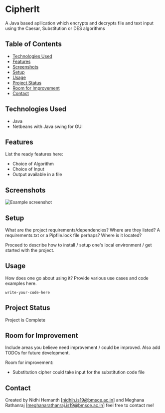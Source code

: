 # CipherIt
A Java based apllication which encrypts and decrypts file and text input using the Caesar, Substitution or DES algorithms

## Table of Contents
* [Technologies Used](#technologies-used)
* [Features](#features)
* [Screenshots](#screenshots)
* [Setup](#setup)
* [Usage](#usage)
* [Project Status](#project-status)
* [Room for Improvement](#room-for-improvement)
* [Contact](#contact)
<!-- * [License](#license) -->


## Technologies Used
- Java
- Netbeans with Java swing for GUI

## Features
List the ready features here:
- Choice of Algorithm
- Choice of Input
- Output available in a file


## Screenshots
![Example screenshot](./img/screenshot.png)
<!-- If you have screenshots you'd like to share, include them here. -->


## Setup
What are the project requirements/dependencies? Where are they listed? A requirements.txt or a Pipfile.lock file perhaps? Where is it located?

Proceed to describe how to install / setup one's local environment / get started with the project.


## Usage
How does one go about using it?
Provide various use cases and code examples here.

`write-your-code-here`


## Project Status
Project is Complete


## Room for Improvement
Include areas you believe need improvement / could be improved. Also add TODOs for future development.

Room for improvement:
- Substitution cipher could take input for the substitution code file



## Contact
Created by Nidhi Hemanth [nidhih.is19@bmsce.ac.in] and Meghana Rathanraj [meghanarathanraj.is19@bmsce.ac.in] feel free to contact me!

